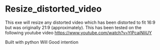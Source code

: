 # Resize_distorted_video
This exe will resize any distorted video which has been distorted to fit 16:9 but was originally 21:9 (approximately).
This has been tested on the following youtube video
https://www.youtube.com/watch?v=YlPcaiNIiUY

Built with python
Will Good intention
